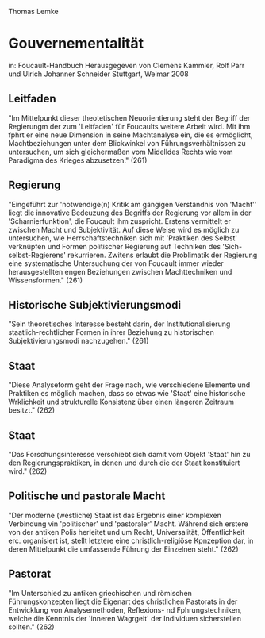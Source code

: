 Thomas Lemke

Gouvernementalität
==================

in: Foucault-Handbuch
Herausgegeven von Clemens Kammler, Rolf Parr und Ulrich Johanner Schneider
Stuttgart, Weimar 2008

Leitfaden
---------
"Im Mittelpunkt dieser theotetischen Neuorientierung steht der Begriff der Regierungm der zum 'Leitfaden' für Foucaults weitere Arbeit wird. Mit ihm fphrt er eine neue Dimension in seine Machtanalyse ein, die es ermöglicht, Machtbeziehungen unter dem Blickwinkel von Führungsverhältnissen zu untersuchen, um sich gleichermaßen vom Midelldes Rechts wie vom Paradigma des Krieges abzusetzen."
(261)

Regierung
---------
"Eingeführt zur 'notwendige(n) Kritik am gängigen Verständnis von 'Macht'' liegt die innovative Bedeuzung des Begriffs der Regierung vor allem in der 'Scharnierfunktion', die Foucault ihm zuspricht. Erstens vermittelt er zwischen Macht und Subjektivität. Auf diese Weise wird es möglich zu untersuchen, wie Herrschaftstechniken sich mit 'Praktiken des Selbst' verknüpfen und Formen politischer Regierung auf Techniken des 'Sich-selbst-Regierens' rekurrieren. Zwitens erlaubt die Problimatik der Regierung eine systematische Untersuchung der von Foucault immer wieder herausgestellten engen Beziehungen zwischen Machttechniken und Wissensformen."
(261)

Historische Subjektivierungsmodi
--------------------------------
"Sein theoretisches Interesse besteht darin, der Institutionalisierung staatlich-rechtlicher Formen in ihrer Beziehung zu historischen Subjektivierungsmodi nachzugehen."
(261)

Staat
-----
"Diese Analyseform geht der Frage nach, wie verschiedene Elemente und Praktiken es möglich machen, dass so etwas wie 'Staat' eine historische Wrklichkeit und strukturelle Konsistenz über einen längeren Zeitraum besitzt."
(262)

Staat
-----
"Das Forschungsinteresse verschiebt sich damit vom Objekt 'Staat' hin zu den Regierungspraktiken, in denen und durch die der Staat konstituiert wird."
(262)

Politische und pastorale Macht
------------------------------
"Der moderne (westliche) Staat ist das Ergebnis einer komplexen Verbindung vin 'politischer' und 'pastoraler' Macht. Während sich erstere von der antiken Polis herleitet und um Recht, Universalität, Öffentlichkeit erc. organisiert ist, stellt letztere eine christlich-religiöse Kpnzeption dar, in deren Mittelpunkt die umfassende Führung der Einzelnen steht."
(262)

Pastorat
--------
"Im Unterschied zu antiken griechischen und römischen Führungskonzepten liegt die Eigenart des christlichen Pastorats in der Entwicklung von Analysemethoden, Reflexions- nd Fphrungstechniken, welche die Kenntnis der 'inneren Wagrgeit' der Individuen sicherstellen sollten."
(262)

